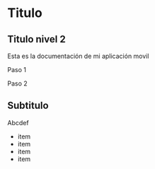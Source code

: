 # Titulo

## Titulo nivel 2

Esta es la documentación de mi aplicación movil


Paso 1



Paso 2
 

## Subtitulo

Abcdef

- item
- item
- item
- item
